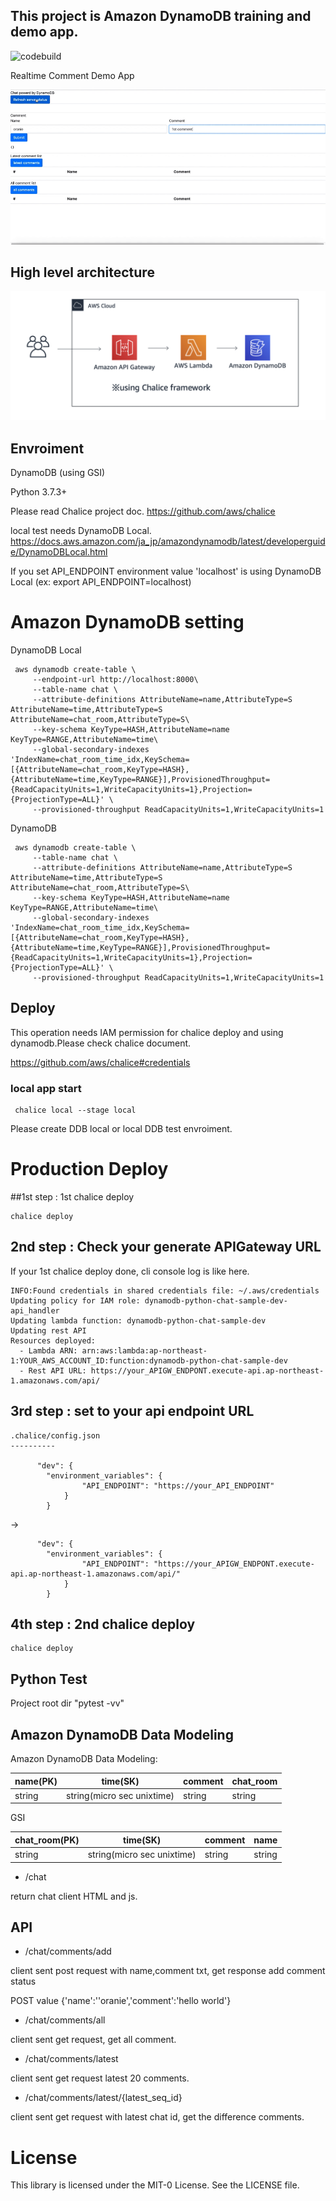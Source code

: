 ## This project is Amazon DynamoDB training and demo app.


![codebuild](https://codebuild.ap-northeast-1.amazonaws.com/badges?uuid=eyJlbmNyeXB0ZWREYXRhIjoiL1RBME9sdkZScDFhMjc4M1NhTE1JK3VjUVppaXZURzdRb3dwaXRmVktDWkR4Sy9pMEppcGczU2JnNDVldHg1RkZsaHNCTno4Z2UwWmNmNzBKKzRYdjRBPSIsIml2UGFyYW1ldGVyU3BlYyI6InI1UXVGUFBPYzFJMkJTSDQiLCJtYXRlcmlhbFNldFNlcmlhbCI6MX0%3D&branch=master)



Realtime Comment Demo App

![demo](./demo.gif)


## High level architecture
![architecture](./demo_arch.png)

## Envroiment
DynamoDB (using GSI)

Python 3.7.3+

Please read Chalice project doc.
https://github.com/aws/chalice

local test needs DynamoDB Local.
https://docs.aws.amazon.com/ja_jp/amazondynamodb/latest/developerguide/DynamoDBLocal.html

If you set API_ENDPOINT environment value 'localhost' is using DynamoDB Local 
 (ex: export API_ENDPOINT=localhost)
 
# Amazon DynamoDB setting
DynamoDB Local 
```
 aws dynamodb create-table \
     --endpoint-url http://localhost:8000\
     --table-name chat \
     --attribute-definitions AttributeName=name,AttributeType=S AttributeName=time,AttributeType=S AttributeName=chat_room,AttributeType=S\
     --key-schema KeyType=HASH,AttributeName=name KeyType=RANGE,AttributeName=time\
     --global-secondary-indexes 'IndexName=chat_room_time_idx,KeySchema=[{AttributeName=chat_room,KeyType=HASH},{AttributeName=time,KeyType=RANGE}],ProvisionedThroughput={ReadCapacityUnits=1,WriteCapacityUnits=1},Projection={ProjectionType=ALL}' \
     --provisioned-throughput ReadCapacityUnits=1,WriteCapacityUnits=1
```

DynamoDB
```
 aws dynamodb create-table \
     --table-name chat \
     --attribute-definitions AttributeName=name,AttributeType=S AttributeName=time,AttributeType=S AttributeName=chat_room,AttributeType=S\
     --key-schema KeyType=HASH,AttributeName=name KeyType=RANGE,AttributeName=time\
     --global-secondary-indexes 'IndexName=chat_room_time_idx,KeySchema=[{AttributeName=chat_room,KeyType=HASH},{AttributeName=time,KeyType=RANGE}],ProvisionedThroughput={ReadCapacityUnits=1,WriteCapacityUnits=1},Projection={ProjectionType=ALL}' \
     --provisioned-throughput ReadCapacityUnits=1,WriteCapacityUnits=1
```

## Deploy
This operation needs IAM permission for chalice deploy and using dynamodb.Please check chalice document.

https://github.com/aws/chalice#credentials

### local app start
```$xslt
 chalice local --stage local
```

Please create DDB local or local DDB test envroiment.

# Production Deploy
##1st step : 1st chalice deploy

```$xslt
chalice deploy
```

## 2nd step : Check your generate APIGateway URL
If your 1st chalice deploy done, cli console log is like here.
```
INFO:Found credentials in shared credentials file: ~/.aws/credentials
Updating policy for IAM role: dynamodb-python-chat-sample-dev-api_handler
Updating lambda function: dynamodb-python-chat-sample-dev
Updating rest API
Resources deployed:
  - Lambda ARN: arn:aws:lambda:ap-northeast-1:YOUR_AWS_ACCOUNT_ID:function:dynamodb-python-chat-sample-dev
  - Rest API URL: https://your_APIGW_ENDPONT.execute-api.ap-northeast-1.amazonaws.com/api/ 
```

## 3rd step : set to your api endpoint URL
```
.chalice/config.json 
----------

      "dev": {
        "environment_variables": {
                "API_ENDPOINT": "https://your_API_ENDPOINT"
            }
        }

```
->
```
      "dev": {
        "environment_variables": {
                "API_ENDPOINT": "https://your_APIGW_ENDPONT.execute-api.ap-northeast-1.amazonaws.com/api/"
            }
        }

```
## 4th step : 2nd chalice deploy
```$xslt
chalice deploy
```

## Python Test

Project root dir "pytest -vv" 



## Amazon DynamoDB Data Modeling
Amazon DynamoDB Data Modeling:

|name(PK)  |time(SK)  |comment  |chat_room |
|---|---|---|---|
|string  |string(micro sec unixtime)  |string  |string |string|

GSI

|chat_room(PK)  |time(SK)  |comment  |name |
|---|---|---|---|
|string  |string(micro sec unixtime)  |string  |string |

* /chat

return chat client HTML and js.


## API
    
* /chat/comments/add

client sent post request with name,comment txt, get response add comment status

POST value {'name':''oranie','comment':'hello world'}


* /chat/comments/all

client sent get request, get all comment.
    
* /chat/comments/latest

client sent get request latest 20 comments.

* /chat/comments/latest/{latest_seq_id}

client sent get request with latest chat id, get the difference comments.
    

# License
This library is licensed under the MIT-0 License. See the LICENSE file.